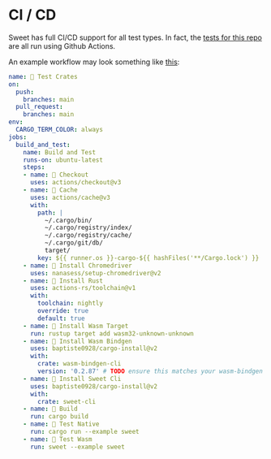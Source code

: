 # CI / CD

Sweet has full CI/CD support for all test types. In fact, the [tests for this repo][1] are all run using Github Actions.

[1]:https://github.com/mrchantey/forky/blob/main/.github/workflows/test.yml

An example workflow may look something like [this](https://github.com/mrchantey/sweet-demo/blob/main/.github/workflows/test.yml):

```yaml
name: 🔎 Test Crates
on:
  push:
    branches: main
  pull_request:
    branches: main
env:
  CARGO_TERM_COLOR: always
jobs:
  build_and_test:
    name: Build and Test
    runs-on: ubuntu-latest
    steps:
    - name: 📂 Checkout
      uses: actions/checkout@v3
    - name: 📂 Cache
      uses: actions/cache@v3
      with:
        path: |
          ~/.cargo/bin/
          ~/.cargo/registry/index/
          ~/.cargo/registry/cache/
          ~/.cargo/git/db/
          target/
        key: ${{ runner.os }}-cargo-${{ hashFiles('**/Cargo.lock') }}
    - name: 🔨 Install Chromedriver
      uses: nanasess/setup-chromedriver@v2
    - name: 🔨 Install Rust
      uses: actions-rs/toolchain@v1
      with:
        toolchain: nightly
        override: true
        default: true
    - name: 🔨 Install Wasm Target
      run: rustup target add wasm32-unknown-unknown
    - name: 🔨 Install Wasm Bindgen
      uses: baptiste0928/cargo-install@v2
      with:
        crate: wasm-bindgen-cli
        version: '0.2.87' # TODO ensure this matches your wasm-bindgen version
    - name: 🔨 Install Sweet Cli
      uses: baptiste0928/cargo-install@v2
      with:
        crate: sweet-cli
    - name: 🔨 Build
      run: cargo build
    - name: 🔎 Test Native
      run: cargo run --example sweet
    - name: 🔎 Test Wasm
      run: sweet --example sweet
```
